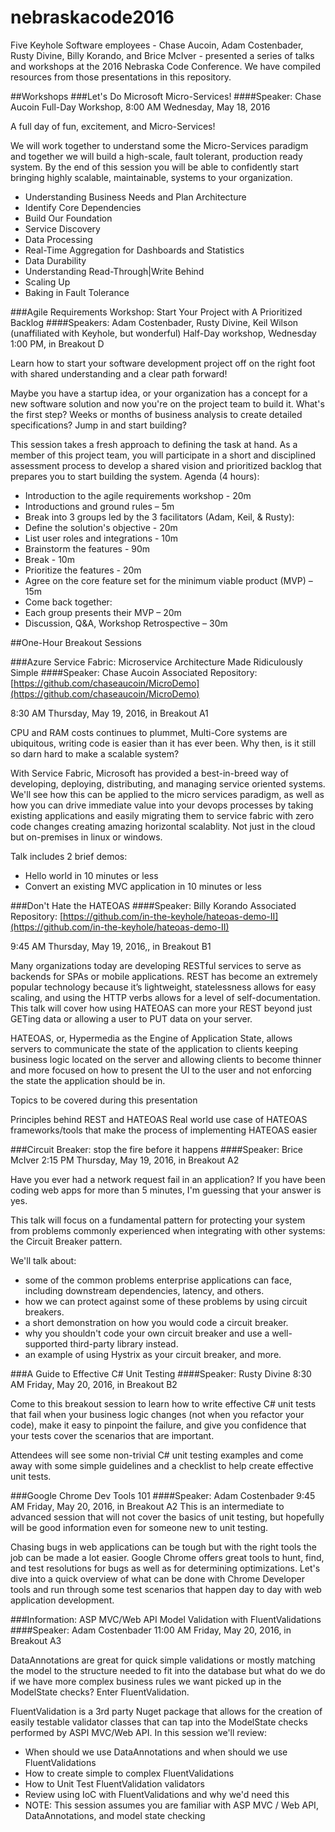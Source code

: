 # nebraskacode2016
Five Keyhole Software employees - Chase Aucoin, Adam Costenbader, Rusty Divine, Billy Korando, and Brice McIver - presented a series of talks and workshops at the 2016 Nebraska Code Conference. We have compiled resources from those presentations in this repository. 

##Workshops
###Let's Do Microsoft Micro-Services!
####Speaker: Chase Aucoin
Full-Day Workshop, 8:00 AM Wednesday, May 18, 2016 

A full day of fun, excitement, and Micro-Services!

We will work together to understand some the Micro-Services paradigm and together we will build a high-scale, fault tolerant, production ready system. By the end of this session you will be able to confidently start bringing highly scalable, maintainable, systems to your organization.
* Understanding Business Needs and Plan Architecture
* Identify Core Dependencies
* Build Our Foundation
* Service Discovery
* Data Processing
* Real-Time Aggregation for Dashboards and Statistics
* Data Durability
* Understanding Read-Through|Write Behind
* Scaling Up
* Baking in Fault Tolerance

###Agile Requirements Workshop: Start Your Project with A Prioritized Backlog
####Speakers: Adam Costenbader, Rusty Divine, Keil Wilson (unaffiliated with Keyhole, but wonderful)
Half-Day workshop, Wednesday 1:00 PM, in Breakout D

Learn how to start your software development project off on the right foot with shared understanding and a clear path forward!

Maybe you have a startup idea, or your organization has a concept for a new software solution and now you're on the project team to build it. What's the first step? Weeks or months of business analysis to create detailed specifications? Jump in and start building?

This session takes a fresh approach to defining the task at hand. As a member of this project team, you will participate in a short and disciplined assessment process to develop a shared vision and prioritized backlog that prepares you to start building the system. Agenda (4 hours):

* Introduction to the agile requirements workshop - 20m
* Introductions and ground rules – 5m
* Break into 3 groups led by the 3 facilitators (Adam, Keil, & Rusty):
* Define the solution's objective - 20m
* List user roles and integrations - 10m
* Brainstorm the features - 90m
* Break - 10m
* Prioritize the features - 20m
* Agree on the core feature set for the minimum viable product (MVP) – 15m
* Come back together:
* Each group presents their MVP – 20m
* Discussion, Q&A, Workshop Retrospective – 30m

##One-Hour Breakout Sessions

###Azure Service Fabric: Microservice Architecture Made Ridiculously Simple
####Speaker: Chase Aucoin 
Associated Repository: [https://github.com/chaseaucoin/MicroDemo](https://github.com/chaseaucoin/MicroDemo)

8:30 AM Thursday, May 19, 2016, in Breakout A1

CPU and RAM costs continues to plummet, Multi-Core systems are ubiquitous, writing code is easier than it has ever been. Why then, is it still so darn hard to make a scalable system?

With Service Fabric, Microsoft has provided a best-in-breed way of developing, deploying, distributing, and managing service oriented systems. We'll see how this can be applied to the micro services paradigm, as well as how you can drive immediate value into your devops processes by taking existing applications and easily migrating them to service fabric with zero code changes creating amazing horizontal scalablity. Not just in the cloud but on-premises in linux or windows.

Talk includes 2 brief demos:
* Hello world in 10 minutes or less
* Convert an existing MVC application in 10 minutes or less

###Don't Hate the HATEOAS
####Speaker: Billy Korando
Associated Repository: [https://github.com/in-the-keyhole/hateoas-demo-II](https://github.com/in-the-keyhole/hateoas-demo-II)

9:45 AM Thursday, May 19, 2016,, in Breakout B1

Many organizations today are developing RESTful services to serve as backends for SPAs or mobile applications. REST has become an extremely popular technology because it’s lightweight, statelessness allows for easy scaling, and using the HTTP verbs allows for a level of self-documentation. This talk will cover how using HATEOAS can more your REST beyond just GETing data or allowing a user to PUT data on your server.

HATEOAS, or, Hypermedia as the Engine of Application State, allows servers to communicate the state of the application to clients keeping business logic located on the server and allowing clients to become thinner and more focused on how to present the UI to the user and not enforcing the state the application should be in.

Topics to be covered during this presentation

Principles behind REST and HATEOAS
Real world use case of HATEOAS
frameworks/tools that make the process of implementing HATEOAS easier

###Circuit Breaker: stop the fire before it happens
####Speaker: Brice McIver
2:15 PM Thursday, May 19, 2016, in Breakout A2

Have you ever had a network request fail in an application? If you have been coding web apps for more than 5 minutes, I'm guessing that your answer is yes.

This talk will focus on a fundamental pattern for protecting your system from problems commonly experienced when integrating with other systems: the Circuit Breaker pattern.

We'll talk about:
* some of the common problems enterprise applications can face, including downstream dependencies, latency, and others.
* how we can protect against some of these problems by using circuit breakers.
* a short demonstration on how you would code a circuit breaker.
* why you shouldn't code your own circuit breaker and use a well-supported third-party library instead.
* an example of using Hystrix as your circuit breaker, and more.
 
###A Guide to Effective C# Unit Testing
####Speaker: Rusty Divine
8:30 AM Friday, May 20, 2016, in Breakout B2

Come to this breakout session to learn how to write effective C# unit tests that fail when your business logic changes (not when you refactor your code), make it easy to pinpoint the failure, and give you confidence that your tests cover the scenarios that are important.

Attendees will see some non-trivial C# unit testing examples and come away with some simple guidelines and a checklist to help create effective unit tests.

###Google Chrome Dev Tools 101
####Speaker: Adam Costenbader
9:45 AM  Friday, May 20, 2016, in Breakout A2
This is an intermediate to advanced session that will not cover the basics of unit testing, but hopefully will be good information even for someone new to unit testing.

Chasing bugs in web applications can be tough but with the right tools the job can be made a lot easier. Google Chrome offers great tools to hunt, find, and test resolutions for bugs as well as for determining optimizations. Let's dive into a quick overview of what can be done with Chrome Developer tools and run through some test scenarios that happen day to day with web application development.

###Information: ASP MVC/Web API Model Validation with FluentValidations
####Speaker: Adam Costenbader
11:00 AM Friday, May 20, 2016, in Breakout A3

DataAnnotations are great for quick simple validations or mostly matching the model to the structure needed to fit into the database but what do we do if we have more complex business rules we want picked up in the ModelState checks? Enter FluentValidation.

FluentValidation is a 3rd party Nuget package that allows for the creation of easily testable validator classes that can tap into the ModelState checks performed by ASPI MVC/Web API. In this session we'll review:

* When should we use DataAnnotations and when should we use FluentValidations
* How to create simple to complex FluentValidations
* How to Unit Test FluentValidation validators
* Review using IoC with FluentValidations and why we'd need this
* NOTE: This session assumes you are familiar with ASP MVC / Web API, DataAnnotations, and model state checking
